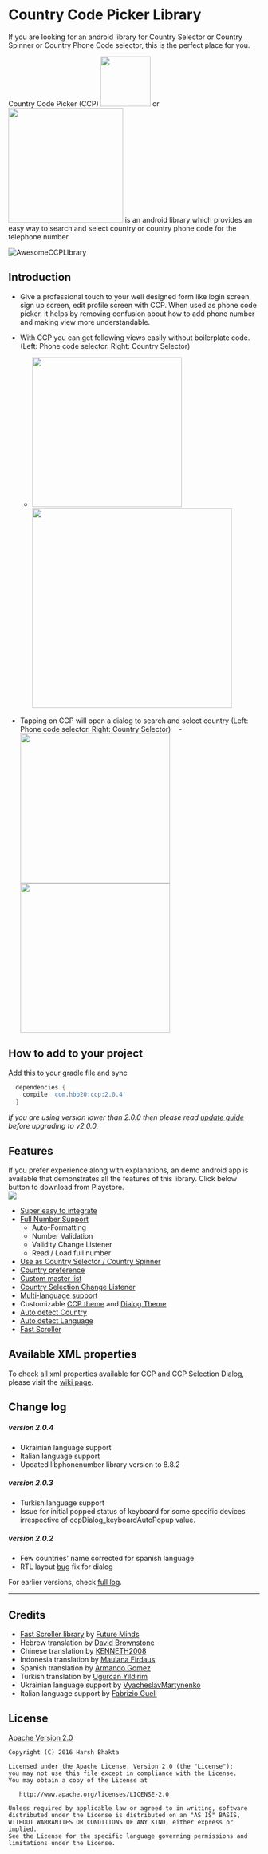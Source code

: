 Country Code Picker Library
===========================

If you are looking for an android library for Country Selector or Country Spinner or Country Phone Code selector, this is the perfect place for you.

Country Code Picker (CCP) <img src="https://farm6.staticflickr.com/5726/30960801342_6e65c7ddd5_m.jpg" width="100"> or
<img src="https://farm5.staticflickr.com/4468/23591251898_f8c5e8393a_b.jpg" width="230">
  is an android library which provides an easy way to search and select country or country phone code for the telephone number.
  
  ![AwesomeCCPLIbrary](https://i.makeagif.com/media/10-02-2017/RyO2k_.gif)

Introduction
------------
* Give a professional touch to your well designed form like login screen, sign up screen, edit profile screen with CCP. When used as phone code picker, it helps by removing confusion about how to add phone number and making view more understandable. 
	  
* With CCP you can get following views easily without boilerplate code. (Left: Phone code selector. Right: Country Selector)

    - <img src="https://farm6.staticflickr.com/5625/30296514763_e3af239e2c_z.jpg" width="300">     <img src="https://farm5.staticflickr.com/4343/23591138638_45d0f08daf_b.jpg" width="400">    
    
* Tapping on CCP will open a dialog to search and select country (Left: Phone code selector. Right: Country Selector)
    - <img src="https://farm6.staticflickr.com/5686/30982885732_9e91ede573_b.jpg" width="300"> <img src="https://farm5.staticflickr.com/4384/37440899521_d19781dc52_b.jpg" width="300">

How to add to your project
--------------

Add this to your gradle file and sync

  ````groovy
    dependencies {
      compile 'com.hbb20:ccp:2.0.4'
    }
  ````
  *If you are using version lower than 2.0.0 then please read [update guide](https://github.com/hbb20/CountryCodePickerProject/wiki/Update-Guide-for-v2.0.0) before upgrading to v2.0.0.*

Features
--------
If you prefer experience along with explanations, an demo android app is available that demonstrates all the features of this library. Click below button to download from Playstore.
<br/><a href="https://goo.gl/zI2cY2"><img src="http://www.android.com/images/brand/get_it_on_play_logo_large.png"/></a>

* [Super easy to integrate ](https://github.com/hbb20/CountryCodePickerProject/wiki/How-to-integrate-into-your-project)
* [Full Number Support](https://github.com/hbb20/CountryCodePickerProject/wiki/Full-Number-Support)
	- Auto-Formatting
	- Number Validation
	- Validity Change Listener
	- Read / Load full number
* [Use as Country Selector / Country Spinner](https://github.com/hbb20/CountryCodePickerProject/wiki/Use-as-a-Country-Selector)
* [Country preference](https://github.com/hbb20/CountryCodePickerProject/wiki/Country-Preference)
* [Custom master list](https://github.com/hbb20/CountryCodePickerProject/wiki/Custom-Master-Country-List)
* [Country Selection Change Listener](https://github.com/hbb20/CountryCodePickerProject/wiki/Country-Change-Listener)
* [Multi-language support](https://github.com/hbb20/CountryCodePickerProject/wiki/Multi-Language-Support)
* Customizable [CCP theme](https://github.com/hbb20/CountryCodePickerProject/wiki/CCP-Theme-Customization) and [Dialog Theme](https://github.com/hbb20/CountryCodePickerProject/wiki/CCP-Dialog-Theme-Customization) 
* [Auto detect Country](https://github.com/hbb20/CountryCodePickerProject/wiki/XML-Properties/_edit#appccp_autodetectlanguagetrue-default--false-)
* [Auto detect Language](https://github.com/hbb20/CountryCodePickerProject/wiki/XML-Properties/_edit#appccp_autodetectlanguagetrue-default--false-)
* [Fast Scroller](https://github.com/hbb20/CountryCodePickerProject/wiki/XML-Properties/_edit#appccpdialog_showfastscrollerfalse-default-true-) 


## Available XML properties
To check all xml properties available for CCP and CCP Selection Dialog, please visit the [wiki page](https://github.com/hbb20/CountryCodePickerProject/wiki/XML-Properties).



Change log
--------
##### version 2.0.4
- Ukrainian language support
- Italian language support
- Updated libphonenumber library version to 8.8.2


##### version 2.0.3
- Turkish language support
- Issue for initial popped status of keyboard for some specific devices irrespective of ccpDialog_keyboardAutoPopup value.

##### version 2.0.2
- Few countries' name corrected for spanish language 
- RTL layout [bug](https://github.com/hbb20/CountryCodePickerProject/issues/75) fix for dialog  


For earlier versions, check [full log](https://github.com/hbb20/CountryCodePickerProject/wiki/Version-Change-Log).

------

## Credits
- [Fast Scroller library](https://github.com/FutureMind/recycler-fast-scroll) by [Future Minds](https://github.com/FutureMind)
- Hebrew translation by [David Brownstone](https://github.com/dfbrownstone)
- Chinese translation by [KENNETH2008](https://github.com/kenneth2008)
- Indonesia translation by [Maulana Firdaus](https://github.com/firdausmaulan)
- Spanish translation by [Armando Gomez](https://github.com/ArmandoGomez)
- Turkish translation by [Ugurcan Yildirim](https://github.com/ugurcany)
- Ukrainian language support by [VyacheslavMartynenko](https://github.com/VyacheslavMartynenko)
- Italian language support by [Fabrizio Gueli](https://github.com/fabriziogueli)


## License

[Apache Version 2.0](http://www.apache.org/licenses/LICENSE-2.0.html)

    Copyright (C) 2016 Harsh Bhakta

    Licensed under the Apache License, Version 2.0 (the "License");
    you may not use this file except in compliance with the License.
    You may obtain a copy of the License at

       http://www.apache.org/licenses/LICENSE-2.0

    Unless required by applicable law or agreed to in writing, software
    distributed under the License is distributed on an "AS IS" BASIS,
    WITHOUT WARRANTIES OR CONDITIONS OF ANY KIND, either express or implied.
    See the License for the specific language governing permissions and
    limitations under the License.
